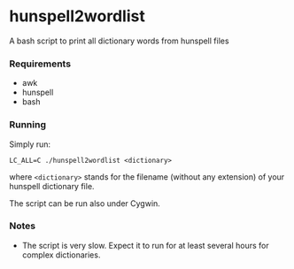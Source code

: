 # hunspell2wordlist
A bash script to print all dictionary words from hunspell files

### Requirements

- awk
- hunspell
- bash

### Running

Simply run:

`LC_ALL=C ./hunspell2wordlist <dictionary>`

where `<dictionary>` stands for the filename (without any extension) of your hunspell dictionary file.

The script can be run also under Cygwin.

### Notes

* The script is very slow. Expect it to run for at least several hours for complex dictionaries.
